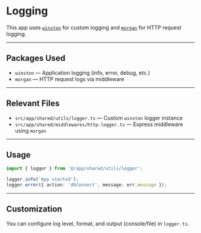 # Logging

This app uses [`winston`](https://www.npmjs.com/package/winston) for custom logging and [`morgan`](https://www.npmjs.com/package/morgan) for HTTP request logging.

---

## Packages Used

- `winston` — Application logging (info, error, debug, etc.)
- `morgan` — HTTP request logs via middleware

---

## Relevant Files

- `src/app/shared/utils/logger.ts` — Custom `winston` logger instance
- `src/app/shared/middlewares/http-logger.ts` — Express middleware using `morgan`

---

## Usage

```ts
import { logger } from '@/app/shared/utils/logger';

logger.info('App started');
logger.error({ action: 'dbConnect', message: err.message });
```

---

## Customization

You can configure log level, format, and output (console/file) in `logger.ts`.

